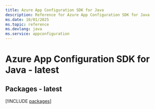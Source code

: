 ```yaml
---
title: Azure App Configuration SDK for Java
description: Reference for Azure App Configuration SDK for Java
ms.date: 10/01/2025
ms.topic: reference
ms.devlang: java
ms.service: appconfiguration
---
```

# Azure App Configuration SDK for Java - latest
## Packages - latest
[!INCLUDE [packages](app-configuration-index.md)]